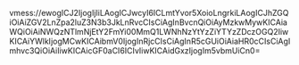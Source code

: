 vmess://ewogICJ2IjogIjIiLAogICJwcyI6ICLmtYvor5XoioLngrkiLAogICJhZGQiOiAiZGV2LnZpa2luZ3N3b3JkLnRvcCIsCiAgInBvcnQiOiAyMzkwMywKICAiaWQiOiAiNWQzNTlmNjEtY2FmYi00MmQ1LWNhNzYtYzZiYTYzZDczOGQ2IiwKICAiYWlkIjogMCwKICAibmV0IjogInRjcCIsCiAgInR5cGUiOiAiaHR0cCIsCiAgImhvc3QiOiAiIiwKICAicGF0aCI6ICIvIiwKICAidGxzIjogIm5vbmUiCn0=
